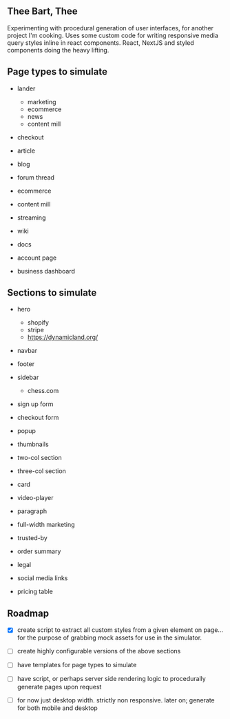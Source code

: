 ## Thee Bart, Thee

Experimenting with procedural generation of user interfaces, for another project I'm cooking. 
Uses some custom code for writing responsive media query styles inline in react components. 
React, NextJS and styled components doing the heavy lifting.

## Page types to simulate
* lander
  * marketing
  * ecommerce
  * news
  * content mill

* checkout
* article
* blog
* forum thread
* ecommerce
* content mill
* streaming
* wiki 
* docs 
* account page
* business dashboard

## Sections to simulate
* hero
  * shopify
  * stripe
  * https://dynamicland.org/

* navbar
* footer
* sidebar
  * chess.com 
* sign up form
* checkout form
* popup
* thumbnails
* two-col section
* three-col section
* card 
* video-player
* paragraph
* full-width marketing
* trusted-by
* order summary
* legal
* social media links
* pricing table

## Roadmap 
- [x] create script to extract all custom styles from a given element on page... for the purpose of grabbing mock assets for use in the simulator.
- [ ] create highly configurable versions of the above sections
- [ ] have templates for page types to simulate
- [ ] have script, or perhaps server side rendering logic to procedurally generate pages upon request
- [ ] for now just desktop width. strictly non responsive. later on; generate for both mobile and desktop


